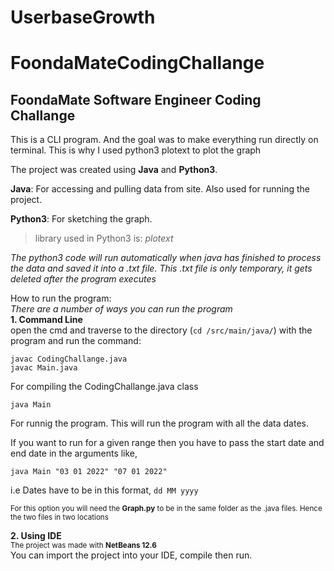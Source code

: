 # UserbaseGrowth
# FoondaMateCodingChallange
## FoondaMate Software Engineer Coding Challange

This is a CLI program. And the goal was to make everything run directly on terminal. This is why I used python3 plotext to plot the graph

The project was created using __Java__ and __Python3__.

__Java__: For accessing and pulling data from site.
Also used for running the project.

__Python3__: For sketching the graph.
> library used in Python3 is: _plotext_

_The python3 code will run automatically when java has finished to process the data and saved it into a .txt file. This .txt file is only temporary,
it gets deleted after the program executes_

How to run the program:  
_There are a number of ways you can run the program_  
__1. Command Line__  
open the cmd and traverse to the directory (`cd /src/main/java/`) with the program and run the command:

```
javac CodingChallange.java   
javac Main.java
```
For compiling the CodingChallange.java class
```    
java Main
```
For runnig the program.
This will run the program with all the data dates.
    
If you want to run for a given range then you have to pass the start date and end date in the arguments like,
```
java Main "03 01 2022" "07 01 2022"
```
  i.e Dates have to be in this format, `dd MM yyyy`

<sub>For this option you will need the __Graph.py__ to be in the same folder as the .java files. Hence the two files in two locations </sub>

__2. Using IDE__  
<sub>The project was made with __NetBeans 12.6__ </sub>    
You can import the project into your IDE, compile then run.
